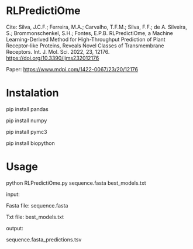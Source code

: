 # RLPredictiOme
Cite: Silva, J.C.F.; Ferreira, M.A.; Carvalho, T.F.M.; Silva, F.F.; de A. Silveira, S.; Brommonschenkel, S.H.; Fontes, E.P.B. RLPredictiOme, a Machine Learning-Derived Method for High-Throughput Prediction of Plant Receptor-like Proteins, Reveals Novel Classes of Transmembrane Receptors. Int. J. Mol. Sci. 2022, 23, 12176. https://doi.org/10.3390/ijms232012176

Paper: https://www.mdpi.com/1422-0067/23/20/12176

# Instalation
pip install pandas

pip install numpy

pip install pymc3

pip install biopython


# Usage

python RLPredictiOme.py sequence.fasta best_models.txt

input:

Fasta file: sequence.fasta

Txt file: best_models.txt

output:

sequence.fasta_predictions.tsv
